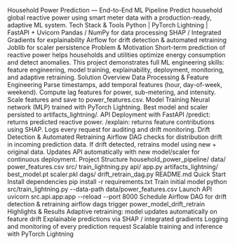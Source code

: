 Household Power Prediction — End-to-End ML Pipeline
Predict household global reactive power using smart meter data with a production-ready, adaptive ML system.
Tech Stack & Tools
Python | PyTorch Lightning | FastAPI + Uvicorn
Pandas / NumPy for data processing
SHAP / Integrated Gradients for explainability
Airflow for drift detection & automated retraining
Joblib for scaler persistence
Problem & Motivation
Short-term prediction of reactive power helps households and utilities optimize energy consumption and detect anomalies. This project demonstrates full ML engineering skills: feature engineering, model training, explainability, deployment, monitoring, and adaptive retraining.
Solution Overview
Data Processing & Feature Engineering
Parse timestamps, add temporal features (hour, day-of-week, weekend).
Compute lag features for power, sub-metering, and intensity.
Scale features and save to power_features.csv.
Model Training
Neural network (MLP) trained with PyTorch Lightning.
Best model and scaler persisted to artifacts_lightning/.
API Deployment with FastAPI
/predict: returns predicted reactive power.
/explain: returns feature contributions using SHAP.
Logs every request for auditing and drift monitoring.
Drift Detection & Automated Retraining
Airflow DAG checks for distribution drift in incoming prediction data.
If drift detected, retrains model using new + original data.
Updates API automatically with new model/scaler for continuous deployment.
Project Structure
household_power_pipeline/
data/
power_features.csv
src/
train_lightning.py
api/
app.py
artifacts_lightning/
best_model.pt
scaler.pkl
dags/
drift_retrain_dag.py
README.md
Quick Start
Install dependencies
pip install -r requirements.txt
Train initial model
python src/train_lightning.py --data-path data/power_features.csv
Launch API
uvicorn src.api.app:app --reload --port 8000
Schedule Airflow DAG for drift detection & retraining
airflow dags trigger power_model_drift_retrain
Highlights & Results
Adaptive retraining: model updates automatically on feature drift
Explainable predictions via SHAP / integrated gradients
Logging and monitoring of every prediction request
Scalable training and inference with PyTorch Lightning
